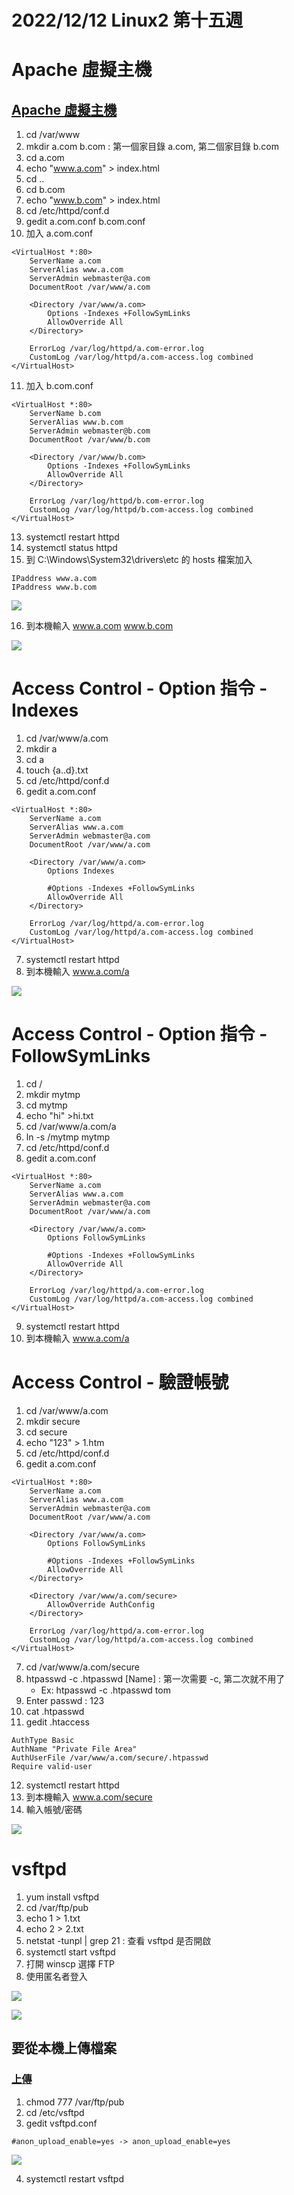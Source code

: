 # 2022/12/12 Linux2 第十五週

# Apache 虛擬主機
## [Apache 虛擬主機](https://www.myfreax.com/how-to-set-up-apache-virtual-hosts-on-centos-7/) 
1. cd /var/www
2. mkdir a.com b.com : 第一個家目錄 a.com, 第二個家目錄 b.com
3. cd a.com
4. echo "www.a.com" > index.html
5. cd ..
6. cd b.com
7. echo "www.b.com" > index.html
8. cd /etc/httpd/conf.d
9. gedit a.com.conf b.com.conf
10. 加入 a.com.conf
```
<VirtualHost *:80>
    ServerName a.com
    ServerAlias www.a.com
    ServerAdmin webmaster@a.com
    DocumentRoot /var/www/a.com

    <Directory /var/www/a.com>
        Options -Indexes +FollowSymLinks
        AllowOverride All
    </Directory>

    ErrorLog /var/log/httpd/a.com-error.log
    CustomLog /var/log/httpd/a.com-access.log combined
</VirtualHost>
```

11. 加入 b.com.conf
```
<VirtualHost *:80>
    ServerName b.com
    ServerAlias www.b.com
    ServerAdmin webmaster@b.com
    DocumentRoot /var/www/b.com

    <Directory /var/www/b.com>
        Options -Indexes +FollowSymLinks
        AllowOverride All
    </Directory>

    ErrorLog /var/log/httpd/b.com-error.log
    CustomLog /var/log/httpd/b.com-access.log combined
</VirtualHost>
```

13. systemctl restart httpd
14. systemctl status httpd
15. 到 C:\Windows\System32\drivers\etc 的 hosts 檔案加入
```
IPaddress www.a.com
IPaddress www.b.com
```

![](https://github.com/yucing/linux2/blob/main/picture/137.png)


16. 到本機輸入 www.a.com www.b.com

![](https://github.com/yucing/linux2/blob/main/picture/138.png)

# Access Control - Option 指令 - Indexes
1. cd /var/www/a.com
2. mkdir a
3. cd a
4. touch {a..d}.txt
5. cd /etc/httpd/conf.d
6. gedit a.com.conf
```
<VirtualHost *:80>
    ServerName a.com
    ServerAlias www.a.com
    ServerAdmin webmaster@a.com
    DocumentRoot /var/www/a.com

    <Directory /var/www/a.com>
        Options Indexes

        #Options -Indexes +FollowSymLinks
        AllowOverride All
    </Directory>

    ErrorLog /var/log/httpd/a.com-error.log
    CustomLog /var/log/httpd/a.com-access.log combined
</VirtualHost>
```
7. systemctl restart httpd
8. 到本機輸入 www.a.com/a


![](https://github.com/yucing/linux2/blob/main/picture/139.png)

# Access Control - Option 指令 - FollowSymLinks
1. cd /
2. mkdir mytmp
3. cd mytmp
4. echo "hi" >hi.txt
5. cd /var/www/a.com/a
6. ln -s /mytmp mytmp
7. cd /etc/httpd/conf.d
8. gedit a.com.conf
```
<VirtualHost *:80>
    ServerName a.com
    ServerAlias www.a.com
    ServerAdmin webmaster@a.com
    DocumentRoot /var/www/a.com

    <Directory /var/www/a.com>
        Options FollowSymLinks

        #Options -Indexes +FollowSymLinks
        AllowOverride All
    </Directory>

    ErrorLog /var/log/httpd/a.com-error.log
    CustomLog /var/log/httpd/a.com-access.log combined
</VirtualHost>
```
9. systemctl restart httpd
10. 到本機輸入 www.a.com/a

# Access Control - 驗證帳號
1. cd /var/www/a.com
2. mkdir secure
3. cd secure
4. echo "123" > 1.htm
5. cd /etc/httpd/conf.d
6. gedit a.com.conf
```
<VirtualHost *:80>
    ServerName a.com
    ServerAlias www.a.com
    ServerAdmin webmaster@a.com
    DocumentRoot /var/www/a.com

    <Directory /var/www/a.com>
        Options FollowSymLinks

        #Options -Indexes +FollowSymLinks
        AllowOverride All
    </Directory>

    <Directory /var/www/a.com/secure>
        AllowOverride AuthConfig
    </Directory>

    ErrorLog /var/log/httpd/a.com-error.log
    CustomLog /var/log/httpd/a.com-access.log combined
</VirtualHost>
```
7. cd /var/www/a.com/secure
8. htpasswd -c .htpasswd \[Name\] : 第一次需要 -c, 第二次就不用了
    * Ex: htpasswd -c .htpasswd tom
9. Enter passwd : 123
10. cat .htpasswd
11. gedit .htaccess
```
AuthType Basic
AuthName "Private File Area"
AuthUserFile /var/www/a.com/secure/.htpasswd
Require valid-user
```
12. systemctl restart httpd
13. 到本機輸入 www.a.com/secure
14. 輸入帳號/密碼

![](https://github.com/yucing/linux2/blob/main/picture/140.png)

# vsftpd
1. yum install vsftpd
2. cd /var/ftp/pub
3. echo 1 > 1.txt
4. echo 2 > 2.txt
5. netstat -tunpl | grep 21 : 查看 vsftpd 是否開啟
6. systemctl start vsftpd
7. 打開 winscp 選擇 FTP
8. 使用匿名者登入

![](https://github.com/yucing/linux2/blob/main/picture/141.png)

![](https://github.com/yucing/linux2/blob/main/picture/142.png)

## 要從本機上傳檔案
### [上傳](https://blog.csdn.net/zhaojia92/article/details/79511581)
1. chmod 777 /var/ftp/pub
2. cd /etc/vsftpd
3. gedit vsftpd.conf
```
#anon_upload_enable=yes -> anon_upload_enable=yes
```

![](https://github.com/yucing/linux2/blob/main/picture/143.png)

4. systemctl restart vsftpd